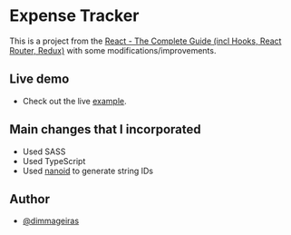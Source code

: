 # Expense Tracker

This is a project from the [React - The Complete Guide (incl Hooks, React Router, Redux)](https://www.udemy.com/course/react-the-complete-guide-incl-redux/) with some modifications/improvements.

## Live demo

- Check out the live [example](https://dimmageiras.github.io/Expense-Tracker/).

## Main changes that I incorporated

- Used SASS
- Used TypeScript
- Used [nanoid](https://www.npmjs.com/package/nanoid) to generate string IDs

## Author

- [@dimmageiras](https://github.com/dimmageiras)
